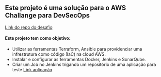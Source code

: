 ## Este projeto é uma solução para o AWS Challange para DevSecOps
[Link do repo do desafio ](http://exemplo.com/)

#### Este projeto tem como objetivo: 
- Utilizar as ferramentas Terraform, Ansible para providenciar uma infrestrutura como código (IaC) na cloud AWS.
- Instalar e configurar as ferramentas Docker, Jenkins e SonarQube.
- Criar um Job no Jenkins trigando um repositório de uma aplicação para teste [Link aplicação](https://github.com/thiagoalmeidadon/app-teste-devsecops)
